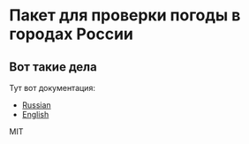 # Пакет для проверки погоды в городах России

## Вот такие дела
Тут вот документация:
- [Russian](docs/ru.md)
- [English](docs/en.md)

MIT